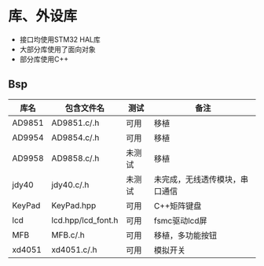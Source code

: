 <!--
 * @Author       : ZhangRiven
 * @Date         : 2023-08-18 15:10:13
 * @LastEditors  : ZhangRiven
 * @LastEditTime : 2023-08-18 15:24:44
 * @FilePath     : \Template\Readme.md
 * @Description  : 
-->
# 库、外设库

- 接口均使用STM32 HAL库
- 大部分库使用了面向对象
- 部分库使用C++

## Bsp
| 库名 | 包含文件名 | 测试 | 备注 |
| - | - | - | - |
| AD9851 | AD9851.c/.h | 可用 | 移植 |
| AD9954 | AD9854.c/.h | 可用 | 移植 |
| AD9958 | AD9858.c/.h | 未测试 | 移植 |
| jdy40 | jdy40.c/.h | 未测试 | 未完成，无线透传模块，串口通信 |
| KeyPad | KeyPad.hpp | 可用 | C++矩阵键盘 |
| lcd | lcd.hpp/lcd_font.h | 可用 | fsmc驱动lcd屏 |
| MFB | MFB.c/.h | 可用 | 移植，多功能按钮 |
| xd4051 | xd4051.c/.h | 可用 | 模拟开关 |
